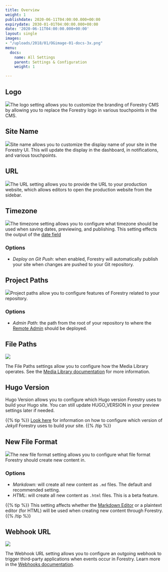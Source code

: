 ```yaml
---
title: Overview
weight: 1
publishdate: 2020-06-11T04:00:00.000+00:00
expirydate: 2030-01-01T04:00:00.000+00:00
date: '2020-06-11T04:00:00.000+00:00'
layout: single
images:
- "/uploads/2018/01/OGimage-01-docs-3x.png"
menu:
  docs:
    name: All Settings
    parent: Settings & Configuration
    weight: 1

---
```

## Logo

![](/uploads/2018/01/settings-logo.png)The logo setting allows you to customize the branding of Forestry CMS by allowing you to replace the Forestry logo in various touchpoints in the CMS.

## Site Name

![](/uploads/2018/01/settings-sitename.png)Site name allows you to customize the display name of your site in the Forestry UI. This will update the display in the dashboard, in notifications, and various touchpoints.

## URL

![](/uploads/2018/01/settings-url.png)The URL setting allows you to provide the URL to your production website, which allows editors to open the production website from the sidebar.

## Timezone

![](/uploads/2018/01/settings-timezone.png)The timezone setting allows you to configure what timezone should be used when saving dates, previewing, and publishing. This setting effects the output of the [date field](/docs/settings/fields/datetime)

### Options

* _Deploy on Git Push_: when enabled, Forestry will automatically publish your site when changes are pushed to your Git repository.

## Project Paths

![](/uploads/2018/01/settings-projectpaths.png)Project paths allow you to configure features of Forestry related to your repository.

### Options

* _Admin Path_: the path from the root of your repository to where the [Remote Admin](/docs/editing/remote-admin/) should be deployed.

## File Paths

![](/uploads/2018/01/settings-filepaths.png)

The File Paths settings allow you to configure how the Media Library operates. See the [Media Library documentation](/docs/editing/media-library#configuring-the-media-library) for more information.

## Hugo Version

Hugo Version allows you to configure which Hugo version Forestry uses to build your Hugo site. You can still update HUGO_VERSION in your preview settings later if needed.

{{% tip %}}
[Look here](/docs/faqs/jekyll-version/) for information on how to configure which version of _Jekyll_ Forestry uses to build your site.
{{% /tip %}}

## New File Format

![](/uploads/2018/01/settings-newfileformat.png)The new file format setting allows you to configure what file format Forestry should create new content in.

### Options

* _Markdown:_ will create all new content as `.md` files. The default and recommended setting.
* _HTML_: will create all new content as `.html` files. This is a beta feature.

{{% tip %}} This setting affects whether the [Markdown Editor](/docs/editing/markdown-editor/) or a plaintext editor (for HTML) will be used when creating new content through Forestry.
{{% /tip %}}

## Webhook URL

![](/uploads/2018/01/settings-webhook.png)

The Webhook URL setting allows you to configure an outgoing webhook to trigger third-party applications when events occur in Forestry. Learn more in the [Webhooks documentation](/docs/hosting/webhooks/).